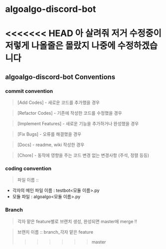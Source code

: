 # algoalgo-discord-bot
<<<<<<< HEAD
아 살려줘 저거 수정중이 저렇게 나올줄은 몰랐지
나중에 수정하겠습니다 
=======

## algoalgo-discord-bot Conventions

### commit convention

> [Add Codes] - 새로운 코드를 추가했을 경우

> [Refactor Codes] - 기존에 작성한 코드를 수정했을 경우

> [Implement Features] - 새로운 기능을 추가하거나 완성했을 경우

> [Fix Bugs] - 오류를 해결했을 경우

> [Docs] - readme, wiki 작성한 경우

> [Chore] - 동작에 영향을 주는 코드 변경 없는 변경사항 (주석, 정렬 등등)

### coding convention

> 파일 이름 :: 

-  각자의 메인 파일 이름 : testbot<모듈 이름>.py
-  모듈 파일 : algoalgo<모듈 이름>.py

### Branch

> 각자 맡은 feature별로 브랜치 생성, 완성되면 master에 merge !!

> 브랜치 이름 ::  branch_각자 맡은 feature
>>>>>>> master
